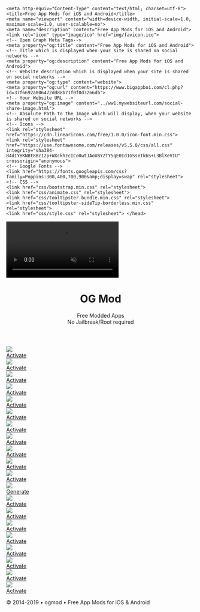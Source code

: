  <!DOCTYPE html>
<html>
  <head>
    <meta charset="UTF-8">
    <title>title</title>
  </head>
  <body>
     
    <meta http-equiv="Content-Type" content="text/html; charset=utf-8">
    <title>Free App Mods for iOS and Android</title>
    <meta name="viewport" content="width=device-width, initial-scale=1.0, maximum-scale=1.0, user-scalable=no">
    <meta name="description" content="Free App Mods for iOS and Android">
    <link rel="icon" type="image/ico" href="img/favicon.ico">
    <!-- Open Graph Meta Tags-->
    <meta property="og:title" content="Free App Mods for iOS and Android">
    <!-- Title which is displayed when your site is shared on social networks -->
    <meta property="og:description" content="Free App Mods for iOS and Android">
    <!-- Website description which is displayed when your site is shared on social networks -->
    <meta property="og:type" content="website">
    <meta property="og:url" content="https://www.bigappboi.com/cl.php?id=37f6692a806472dd88b71f0f0d3266db">
    <!-- Your Website URL -->
    <meta property="og:image" content="../ww1.mywebsiteurl.com/social-share-image.html">
    <!-- Absolute Path to the Image which will display, when your website is shared on social networks -->
    <!-- Icons -->
    <link rel="stylesheet" href="https://cdn.linearicons.com/free/1.0.0/icon-font.min.css">
    <link rel="stylesheet" href="https://use.fontawesome.com/releases/v5.5.0/css/all.css" integrity="sha384-B4dIYHKNBt8Bc12p+WXckhzcICo0wtJAoU8YZTY5qE0Id1GSseTk6S+L3BlXeVIU" crossorigin="anonymous">
    <!-- Google Fonts -->
    <link href="https://fonts.googleapis.com/css?family=Poppins:300,400,700,900&amp;display=swap" rel="stylesheet">
    <!-- CSS -->
    <link href="css/bootstrap.min.css" rel="stylesheet">
    <link href="css/animate.css" rel="stylesheet">
    <link href="css/tooltipster.bundle.min.css" rel="stylesheet">
    <link href="css/tooltipster-sideTip-borderless.min.css" rel="stylesheet">
    <link href="css/style.css" rel="stylesheet"> </head>

<body>
    <video autoplay="" muted="" loop="" id="videoBg">
        <source src="video/bg.mp4" type="video/mp4"> </video>
    <div class="overlay-pattern"></div>
    <div class="overlay"></div>
    <header>
        <div class="container">
            <div class="header-content animated bounceIn">
                <h1>OG Mod</h1>
                <p>Free Modded Apps
                    <br>No Jailbreak/Root required</p>
            </div>
        </div>
    </header>
    <section class="app-grid-section">
        <div class="container">
            <div class="app-section-content">
                <div class="row animated flipInX animation-delay-200">
                    <div class="col-sm-3 col-6">
                        <div class="app-item"> <img src="img/app-icons/codm.png" class="app-icon-img img-fluid">
                            <div class="app-link-wrapper"> <a href="codm/index.html" class="tooltipstered"><span class="lnr lnr-download"></span>Activate</a> </div>
                        </div>
                    </div>
                    <div class="col-sm-3 col-6">
                        <div class="app-item"> <img src="img/app-icons/archero.png" class="app-icon-img img-fluid">
                            <div class="app-link-wrapper"> <a href="archero/index.html" class="tooltipstered"><span class="lnr lnr-download"></span>Activate</a> </div>
                        </div>
                    </div>
                    <div class="col-sm-3 col-6">
                        <div class="app-item"> <img src="img/app-icons/pokemon.png" class="app-icon-img img-fluid">
                            <div class="app-link-wrapper"> <a href="pokemon/index.html" class="tooltipstered"><span class="lnr lnr-download"></span>Activate</a> </div>
                        </div>
                    </div>
                    <div class="col-sm-3 col-6">
                        <div class="app-item"> <img src="img/app-icons/showbox.png" class="app-icon-img img-fluid">
                            <div class="app-link-wrapper"> <a href="showbox/index.html" class="tooltipstered"><span class="lnr lnr-download"></span>Activate</a> </div>
                        </div>
                    </div>
                </div>
                <div class="row animated flipInX animation-delay-400">
                    <div class="col-sm-3 col-6">
                        <div class="app-item"> <img src="img/app-icons/fifa20.jpg" class="app-icon-img img-fluid">
                            <div class="app-link-wrapper"> <a href="fifa20/index.html" class="tooltipstered"><span class="lnr lnr-download"></span>Activate</a> </div>
                        </div>
                    </div>
                    <div class="col-sm-3 col-6">
                        <div class="app-item"> <img src="img/app-icons/pokemasters.png" class="app-icon-img img-fluid">
                            <div class="app-link-wrapper"> <a href="pokemasters/index.html" class="tooltipstered"><span class="lnr lnr-download"></span>Activate</a> </div>
                        </div>
                    </div>
                    <div class="col-sm-3 col-6">
                        <div class="app-item"> <img src="img/app-icons/disney.png" class="app-icon-img img-fluid">
                            <div class="app-link-wrapper"> <a href="disney/index.html" class="tooltipstered"><span class="lnr lnr-download"></span>Activate</a> </div>
                        </div>
                    </div>
                    <div class="col-sm-3 col-6">
                        <div class="app-item"> <img src="img/app-icons/private.png" class="app-icon-img img-fluid">
                            <div class="app-link-wrapper"> <a href="private/index.html" class="tooltipstered"><span class="lnr lnr-download"></span>Activate</a> </div>
                        </div>
                    </div>
                </div>
                <div class="row animated flipInX animation-delay-600">
                    <div class="col-sm-3 col-6">
                        <div class="app-item"> <img src="img/app-icons/luckypatcher.png" class="app-icon-img img-fluid">
                            <div class="app-link-wrapper"> <a href="luckypatcher/index.html" class="tooltipstered"><span class="lnr lnr-download"></span>Activate</a> </div>
                        </div>
                    </div>
                    <div class="col-sm-3 col-6">
                        <div class="app-item"> <img src="img/app-icons/moviebox.png" class="app-icon-img img-fluid">
                            <div class="app-link-wrapper"> <a href="moviebox/index.html" class="tooltipstered"><span class="lnr lnr-download"></span>Activate</a> </div>
                        </div>
                    </div>
                    <div class="col-sm-3 col-6">
                        <div class="app-item"> <img src="img/app-icons/tinder.png" class="app-icon-img img-fluid">
                            <div class="app-link-wrapper"> <a href="tinder/index.html" class="tooltipstered"><span class="lnr lnr-download"></span>Activate</a> </div>
                        </div>
                    </div>
                    <div class="col-sm-3 col-6">
                        <div class="app-item"> <img src="img/app-icons/cashapp.png" class="app-icon-img img-fluid">
                            <div class="app-link-wrapper"> <a href="cash/index.html" class="tooltipstered"><span class="lnr lnr-download"></span>Generate</a> </div>
                        </div>
                    </div>
                </div>
                <div class="row animated flipInX animation-delay-600">
                    <div class="col-sm-3 col-6">
                        <div class="app-item"> <img src="img/app-icons/subwaysurfer.png" class="app-icon-img img-fluid">
                            <div class="app-link-wrapper"> <a href="subwaysurfers/index.html" class="tooltipstered"><span class="lnr lnr-download"></span>Activate</a> </div>
                        </div>
                    </div>
                    <div class="col-sm-3 col-6">
                        <div class="app-item"> <img src="img/app-icons/mcpe.png" class="app-icon-img img-fluid">
                            <div class="app-link-wrapper"> <a href="mcpe/index.html" class="tooltipstered"><span class="lnr lnr-download"></span>Activate</a> </div>
                        </div>
                    </div>
                    <div class="col-sm-3 col-6">
                        <div class="app-item"> <img src="img/app-icons/ldoe.png" class="app-icon-img img-fluid">
                            <div class="app-link-wrapper"> <a href="ldoe/index.html" class="tooltipstered"><span class="lnr lnr-download"></span>Activate</a> </div>
                        </div>
                    </div>
                    <div class="col-sm-3 col-6">
                        <div class="app-item"> <img src="img/app-icons/mario.png" class="app-icon-img img-fluid">
                            <div class="app-link-wrapper"> <a href="mkart/index.html" class="tooltipstered"><span class="lnr lnr-download"></span>Activate</a> </div>
                        </div>
                    </div>
                </div>
                <div class="row animated flipInX animation-delay-600">
                    <div class="col-sm-3 col-6">
                        <div class="app-item"> <img src="img/app-icons/netflixapk.png" class="app-icon-img img-fluid">
                            <div class="app-link-wrapper"> <a href="netflixapk/index.html" class="tooltipstered"><span class="lnr lnr-download"></span>Activate</a> </div>
                        </div>
                    </div>
                    <div class="col-sm-3 col-6">
                        <div class="app-item"> <img src="img/app-icons/tutuvip.png" class="app-icon-img img-fluid">
                            <div class="app-link-wrapper"> <a href="tutuvip/index.html" class="tooltipstered"><span class="lnr lnr-download"></span>Activate</a> </div>
                        </div>
                    </div>
                    <div class="col-sm-3 col-6">
                        <div class="app-item"> <img src="img/app-icons/appmusic.png" class="app-icon-img img-fluid">
                            <div class="app-link-wrapper"> <a href="applemusic/index.html" class="tooltipstered"><span class="lnr lnr-download"></span>Activate</a> </div>
                        </div>
                    </div>
                    <div class="col-sm-3 col-6">
                        <div class="app-item"> <img src="img/app-icons/adblock.png" class="app-icon-img img-fluid">
                            <div class="app-link-wrapper"> <a href="adblock/index.html" class="tooltipstered"><span class="lnr lnr-download"></span>Activate</a> </div>
                        </div>
                    </div>
                </div>
            </div>
        </div>
    </section>
    <footer>
        <div class="container">
            <div class="footer-content">
                <p>© 2014-2019 • ogmod • Free App Mods for iOS &amp; Android</p>
            </div>
        </div>
    </footer>
    <!-- JS -->
    <!-- Global site tag (gtag.js) - Google Analytics -->
    <script type="text/javascript" async="" src="https://www.google-analytics.com/analytics.js"></script>
    <script async="" src="https://www.googletagmanager.com/gtag/js?id=UA-147386547-1"></script>
    <script>
        window.dataLayer = window.dataLayer || [];

        function gtag() {
            dataLayer.push(arguments);
        }
        gtag('js', new Date());
        gtag('config', 'UA-147386547-1');
    </script>
    <script type="text/javascript" src="https://ajax.googleapis.com/ajax/libs/jquery/2.1.4/jquery.min.js"></script>
    <script type="text/javascript" src="js/bootstrap.min.js"></script>
    <script type="text/javascript" src="js/tooltipster.bundle.min.js"></script>
    <script type="text/javascript" src="js/main.js"></script>
  
  </body>
</html>
